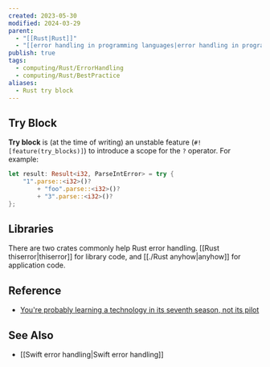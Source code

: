 ```yaml
---
created: 2023-05-30
modified: 2024-03-29
parent:
  - "[[Rust|Rust]]"
  - "[[error handling in programming languages|error handling in programming languages]]"
publish: true
tags:
  - computing/Rust/ErrorHandling
  - computing/Rust/BestPractice
aliases:
  - Rust try block
---
```

## Try Block
**Try block** is (at the time of writing) an unstable feature (`#![feature(try_blocks)]`) to introduce a scope for the `?` operator. For example:

```rust
let result: Result<i32, ParseIntError> = try {
    "1".parse::<i32>()?
        + "foo".parse::<i32>()?
        + "3".parse::<i32>()?
};
```

## Libraries
There are two crates commonly help Rust error handling. [[Rust thiserror|thiserror]] for library code, and [[./Rust anyhow|anyhow]] for application code.

## Reference
- [You're probably learning a technology in its seventh season, not its pilot](https://steveklabnik.com/writing/you-re-probably-learning-a-technology-in-its-seventh-season-not-its-pilot)

## See Also
- [[Swift error handling|Swift error handling]]